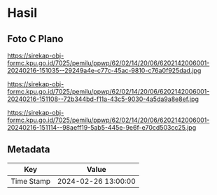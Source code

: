 # Hasil

## Foto C Plano

https://sirekap-obj-formc.kpu.go.id/7025/pemilu/ppwp/62/02/14/20/06/6202142006001-20240216-151035--29249a4e-c77c-45ac-9810-c76a0f925dad.jpg

https://sirekap-obj-formc.kpu.go.id/7025/pemilu/ppwp/62/02/14/20/06/6202142006001-20240216-151108--72b344bd-f11a-43c5-9030-4a5da9a8e8ef.jpg

https://sirekap-obj-formc.kpu.go.id/7025/pemilu/ppwp/62/02/14/20/06/6202142006001-20240216-151114--98aeff19-5ab5-445e-9e6f-e70cd503cc25.jpg


## Metadata

| Key        | Value               |
| ---------- | ------------------- |
| Time Stamp | 2024-02-26 13:00:00 |



